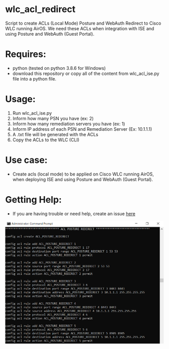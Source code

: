 
# wlc_acl_redirect
Script to create ACLs (Local Mode) Posture and WebAuth Redirect to Cisco WLC running AirOS.
We need these ACLs when integration with ISE and using Posture and WebAuth (Guest Portal).

# Requires:
- python (tested on python 3.8.6 for Windows)
- download this repository or copy all of the content from wlc_acl_ise.py file into a python file.


# Usage:
1) Run wlc_acl_ise.py
2) Inform how many PSN you have (ex: 2)
3) Inform how many remediation servers you have (ex: 1)
4) Inform IP address of each PSN and Remediation Server (Ex: 10.1.1.1)
5) A .txt file will be generated with the ACLs
6) Copy the ACLs to the WLC (CLI)

# Use case:
- Create acls (local mode) to be applied on Cisco WLC running AirOS, when deploying ISE and using Posture and WebAuth (Guest Portal).

# Getting Help:
- If you are having trouble or need help, create an issue [here](https://github.com/andreirapuru/wlc_acl_redirect/issues)


![Output](https://github.com/andreirapuru/wlc_acl_redirect/blob/main/wlc_acl_redirect.png)

